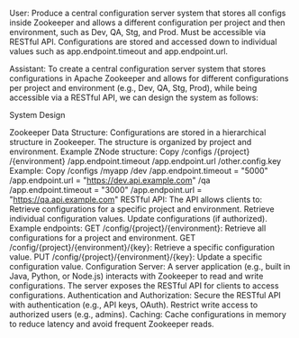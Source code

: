 User:
Produce a central configuration server system that stores all configs inside Zookeeper and allows a different configuration per project and then environment, such as Dev, QA, Stg, and Prod. Must be accessible via RESTful API. Configurations are stored and accessed down to individual values such as app.endpoint.timeout and app.endpoint.url.

Assistant:
To create a central configuration server system that stores configurations in Apache Zookeeper and allows for different configurations per project and environment (e.g., Dev, QA, Stg, Prod), while being accessible via a RESTful API, we can design the system as follows:

System Design

Zookeeper Data Structure:
Configurations are stored in a hierarchical structure in Zookeeper.
The structure is organized by project and environment.
Example ZNode structure:
Copy
/configs
/{project}
/{environment}
/app.endpoint.timeout
/app.endpoint.url
/other.config.key
Example:
Copy
/configs
/myapp
/dev
/app.endpoint.timeout = "5000"
/app.endpoint.url = "https://dev.api.example.com"
/qa
/app.endpoint.timeout = "3000"
/app.endpoint.url = "https://qa.api.example.com"
RESTful API:
The API allows clients to:
Retrieve configurations for a specific project and environment.
Retrieve individual configuration values.
Update configurations (if authorized).
Example endpoints:
GET /config/{project}/{environment}: Retrieve all configurations for a project and environment.
GET /config/{project}/{environment}/{key}: Retrieve a specific configuration value.
PUT /config/{project}/{environment}/{key}: Update a specific configuration value.
Configuration Server:
A server application (e.g., built in Java, Python, or Node.js) interacts with Zookeeper to read and write configurations.
The server exposes the RESTful API for clients to access configurations.
Authentication and Authorization:
Secure the RESTful API with authentication (e.g., API keys, OAuth).
Restrict write access to authorized users (e.g., admins).
Caching:
Cache configurations in memory to reduce latency and avoid frequent Zookeeper reads.
